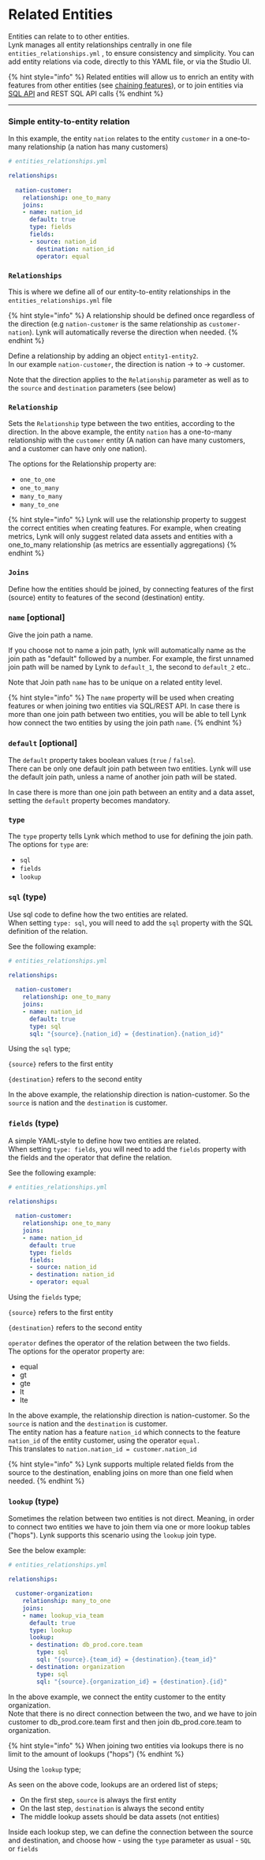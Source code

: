 # Related Entities

Entities can relate to to other entities.\
Lynk manages all entity relationships centrally in one file `entities_relationships.yml` , to ensure consistency and simplicity. You can add entity relations via code, directly to this YAML file, or via the Studio UI.

{% hint style="info" %}
Related entities will allow us to enrich an entity with features from other entities (see [chaining features](../chaining-features.md)), or to join entities via [SQL API](../../consume-and-apis/sql-api.md) and REST SQL API calls
{% endhint %}

***

### Simple entity-to-entity relation

In this example, the entity `nation` relates to the entity `customer` in a one-to-many relationship (a nation has many customers)

```yaml
# entities_relationships.yml

relationships:
  
  nation-customer:
    relationship: one_to_many
    joins:
    - name: nation_id
      default: true
      type: fields
      fields:
      - source: nation_id
        destination: nation_id
        operator: equal
```

### `Relationships`

This is where we define all of our entity-to-entity relationships in the `entities_relationships.yml` file

{% hint style="info" %}
A relationship should be defined once regardless of the direction (e.g `nation-customer` is the same relationship as `customer-nation`). Lynk will automatically reverse the direction when needed.
{% endhint %}

Define a relationship by adding an object `entity1-entity2`.\
In our example `nation-customer`, the direction is nation -> to -> customer.

Note that the direction applies to the `Relationship` parameter as well as to the `source` and `destination` parameters (see below)

### `Relationship`

Sets the `Relationship` type between the two entities, according to the direction. In the above example, the entity `nation` has a one-to-many relationship with the `customer` entity (A nation can have many customers, and a customer can have only one nation).

The options for the Relationship property are:

* `one_to_one`
* `one_to_many`
* `many_to_many`
* `many_to_one`

{% hint style="info" %}
Lynk will use the relationship property to suggest the correct entities when creating features. For example, when creating metrics, Lynk will only suggest related data assets and entities with a one\_to\_many relationship (as metrics are essentially aggregations)
{% endhint %}

### `Joins`

Define how the entities should be joined, by connecting features of the first (source) entity to features of the second (destination) entity.

### **`name` \[optional]**

Give the join path a name.

If you choose not to name a join path, lynk will automatically name as the join path as "default" followed by a number. For example, the first unnamed join path will be named by Lynk to `default_1`, the second to `default_2` etc..

Note that Join path `name` has to be unique on a related entity level.

{% hint style="info" %}
The `name` property will be used when creating features or when joining two entities via SQL/REST API. In case there is more than one join path between two entities, you will be able to tell Lynk how connect the two entities by using the join path `name`.
{% endhint %}

### **`default` \[optional]**

The `default` property takes boolean values (`true` / `false`).\
There can be only one default join path between two entities. Lynk will use the default join path, unless a name of another join path will be stated.

In case there is more than one join path between an entity and a data asset, setting the `default` property becomes mandatory.

### `type`

The `type` property tells Lynk which method to use for defining the join path.\
The options for `type` are:

* `sql`
* `fields`
* `lookup`

### `sql` (type)

Use sql code to define how the two entities are related.\
When setting `type: sql`, you will need to add the `sql` property with the SQL definition of the relation.

See the following example:

```yaml
# entities_relationships.yml

relationships:
  
  nation-customer:
    relationship: one_to_many
    joins:
    - name: nation_id
      default: true
      type: sql
      sql: "{source}.{nation_id} = {destination}.{nation_id}"
```

Using the `sql` type;

`{source}` refers to the first entity

`{destination}` refers to the second entity

In the above example, the relationship direction is nation-customer. So the `source` is nation and the `destination` is customer.

### `fields` (type)

A simple YAML-style to define how two entities are related.\
When setting `type: fields`, you will need to add the `fields` property with the fields and the operator that define the relation.

See the following example:

```yaml
# entities_relationships.yml

relationships:
  
  nation-customer:
    relationship: one_to_many
    joins:
    - name: nation_id
      default: true
      type: fields
      fields: 
      - source: nation_id
      - destination: nation_id
      - operator: equal
```

Using the `fields` type;

`{source}` refers to the first entity

`{destination}` refers to the second entity

`operator` defines the operator of the relation between the two fields.\
The options for the operator property are:

* equal
* gt
* gte
* lt
* lte

In the above example, the relationship direction is nation-customer. So the `source` is nation and the `destination` is customer.\
The entity nation has a feature `nation_id` which connects to the feature `nation_id` of the entity customer, using the operator `equal.`\
This translates to `nation.nation_id = customer.nation_id`

{% hint style="info" %}
Lynk supports multiple related fields from the source to the destination, enabling joins on more than one field when needed.
{% endhint %}

### `lookup` (type)

Sometimes the relation between two entities is not direct. Meaning, in order to connect two entities we have to join them via one or more lookup tables ("hops"). Lynk supports this scenario using the `lookup` join type.

See the below example:

```yaml
# entities_relationships.yml

relationships:

  customer-organization:
    relationship: many_to_one
    joins:
    - name: lookup_via_team
      default: true
      type: lookup
      lookup:
      - destination: db_prod.core.team
        type: sql
        sql: "{source}.{team_id} = {destination}.{team_id}"
      - destination: organization
        type: sql
        sql: "{source}.{organization_id} = {destination}.{id}"
```

In the above example, we connect the entity customer to the entity organization.\
Note that there is no direct connection between the two, and we have to join customer to db\_prod.core.team first and then join db\_prod.core.team to organization.

{% hint style="info" %}
When joining two entities via lookups there is no limit to the amount of lookups ("hops")
{% endhint %}

Using the `lookup` type;

As seen on the above code, lookups are an ordered list of steps;

* On the first step, `source` is always the first entity
* On the last step, `destination` is always the second entity
* The middle lookup assets should be data assets (not entities)

Inside each lookup step, we can define the connection between the source and destination, and choose how - using the `type` parameter as usual - `SQL` or `fields`
